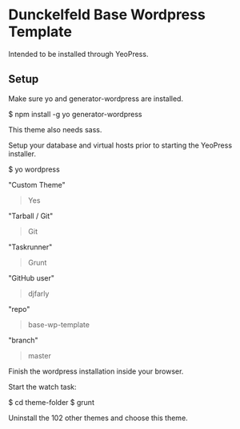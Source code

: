 # Dunckelfeld Base Wordpress Template

Intended to be installed through YeoPress.

## Setup

Make sure yo and generator-wordpress are installed.

$ npm install -g yo generator-wordpress

This theme also needs sass.

Setup your database and virtual hosts prior to starting the YeoPress installer.

$ yo wordpress

"Custom Theme"
> Yes

"Tarball / Git"
> Git

"Taskrunner"
> Grunt

"GitHub user"
> djfarly

"repo"
> base-wp-template

"branch"
> master

Finish the wordpress installation inside your browser.

Start the watch task:

$ cd theme-folder
$ grunt

Uninstall the 102 other themes and choose this theme.